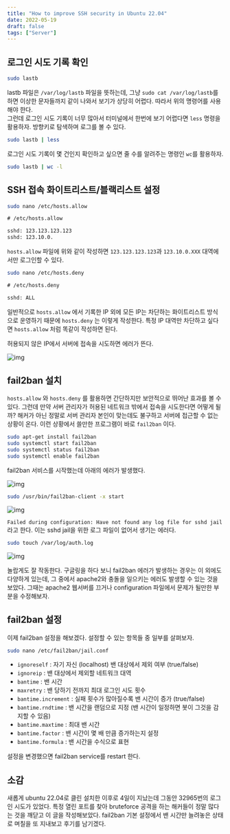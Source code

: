 ```yaml
---
title: "How to improve SSH security in Ubuntu 22.04"
date: 2022-05-19
draft: false
tags: ["Server"]
---
```


## 로그인 시도 기록 확인

```bash
sudo lastb
```

lastb 파일은 `/var/log/lastb` 파일을 뜻하는데, 그냥 `sudo cat /var/log/lastb`를 하면 이상한 문자들까지 같이 나와서 보기가 상당히 어렵다. 따라서 위의 명령어를 사용해야 한다.  
그런데 로그인 시도 기록이 너무 많아서 터미널에서 한번에 보기 어렵다면 `less` 명령을 활용하자. 방향키로 탐색하며 로그를 볼 수 있다.

```bash
sudo lastb | less
```

로그인 시도 기록이 몇 건인지 확인하고 싶으면 줄 수를 알려주는 명령인 `wc`를 활용하자.

```bash
sudo lastb | wc -l
```

## SSH 접속 화이트리스트/블랙리스트 설정

```bash
sudo nano /etc/hosts.allow
```

```txt
# /etc/hosts.allow

sshd: 123.123.123.123
sshd: 123.10.0.
```

`hosts.allow` 파일에 위와 같이 작성하면 `123.123.123.123`과 `123.10.0.XXX` 대역에서만 로그인할 수 있다.

```bash
sudo nano /etc/hosts.deny
```

```txt
# /etc/hosts.deny

sshd: ALL
```

일반적으로 `hosts.allow` 에서 기록한 IP 외에 모든 IP는 차단하는 화이트리스트 방식으로 운영하기 때문에 `hosts.deny` 는 이렇게 작성한다. 특정 IP 대역만 차단하고 싶다면 `hosts.allow` 처럼 똑같이 작성하면 된다.

허용되지 않은 IP에서 서버에 접속을 시도하면 에러가 뜬다.

![img](/img/linux-login/1.png)

## fail2ban 설치

`hosts.allow` 와 `hosts.deny` 를 활용하면 간단하지만 보안적으로 뛰어난 효과를 볼 수 있다. 그런데 만약 서버 관리자가 허용된 네트워크 밖에서 접속을 시도한다면 어떻게 될까? 해커가 아닌 정말로 서버 관리자 본인이 맞는데도 불구하고 서버에 접근할 수 없는 상황이 온다. 이런 상황에서 쓸만한 프로그램이 바로 `fail2ban` 이다.

```bash
sudo apt-get install fail2ban
sudo systemctl start fail2ban
sudo systemctl status fail2ban
sudo systemctl enable fail2ban
```

fail2ban 서비스를 시작했는데 아래의 에러가 발생했다.

![img](/img/linux-login/2.png)

```bash
sudo /usr/bin/fail2ban-client -x start
```

![img](/img/linux-login/3.png)

`Failed during configuration: Have not found any log file for sshd jail` 라고 한다. 이는 sshd jail을 위한 로그 파일이 없어서 생기는 에러다.

```bash
sudo touch /var/log/auth.log
```

![img](/img/linux-login/4.png)

놀랍게도 잘 작동한다. 구글링을 하다 보니 fail2ban 에러가 발생하는 경우는 이 외에도 다양하게 있는데, 그 중에서 apache2와 충돌을 일으키는 에러도 발생할 수 있는 것을 보았다. 그때는 apache2 웹서버를 끄거나 configuration 파일에서 문제가 될만한 부분을 수정해보자.

## fail2ban 설정

이제 fail2ban 설정을 해보겠다. 설정할 수 있는 항목들 중 일부를 살펴보자.

```bash
sudo nano /etc/fail2ban/jail.conf
```

- `ignoreself` : 자기 자신 (localhost) 밴 대상에서 제외 여부 (true/false)
- `ignoreip` : 밴 대상에서 제외할 네트워크 대역
- `bantime` : 밴 시간
- `maxretry` : 밴 당하기 전까지 최대 로그인 시도 횟수
- `bantime.increment` : 실패 횟수가 많아질수록 밴 시간이 증가 (true/false)
- `bantime.rndtime` : 밴 시간을 랜덤으로 지정 (밴 시간이 일정하면 봇이 그것을 감지할 수 있음)
- `bantime.maxtime` : 최대 밴 시간
- `bantime.factor` : 밴 시간이 몇 배 만큼 증가하는지 설정
- `bantime.formula` : 밴 시간을 수식으로 표현

설정을 변경했으면 fail2ban service를 restart 한다.

## 소감

새롭게 ubuntu 22.04로 클린 설치한 이후로 4일이 지났는데 그동안 32965번의 로그인 시도가 있었다. 특정 열린 포트를 찾아 bruteforce 공격을 하는 해커들이 정말 많다는 것을 깨닫고 이 글을 작성해보았다. fail2ban 기본 설정에서 밴 시간만 늘려놓은 상태로 며칠을 또 지내보고 후기를 남기겠다.
